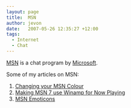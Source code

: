 ```yaml
---
layout: page
title:  MSN
author: jevon
date:   2007-05-26 12:35:27 +12:00
tags:
  - Internet
  - Chat
---
```


[MSN](msn.md) is a chat program by [Microsoft](microsoft.md).

Some of my articles on MSN:

1. [Changing your MSN Colour](changing-your-msn-colour.md)
1. [Making MSN 7 use Winamp for Now Playing](making-msn-7-use-winamp-for-now-playing.md)
1. [MSN Emoticons](msn-emoticons.md)
